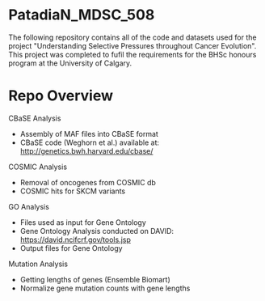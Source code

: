 # PatadiaN_MDSC_508
The following repository contains all of the code and datasets 
used for the project "Understanding Selective Pressures throughout Cancer Evolution". 
This project was completed to fufil the requirements for the BHSc honours program at the University of Calgary.  

# Repo Overview

CBaSE Analysis
- Assembly of MAF files into CBaSE format
- CBaSE code (Weghorn et al.) available at: http://genetics.bwh.harvard.edu/cbase/

COSMIC Analysis
- Removal of oncogenes from COSMIC db
- COSMIC hits for SKCM variants

GO Analysis
- Files used as input for Gene Ontology 
- Gene Ontology Analysis conducted on DAVID: https://david.ncifcrf.gov/tools.jsp
- Output files for Gene Ontology

Mutation Analysis
- Getting lengths of genes (Ensemble Biomart)
- Normalize gene mutation counts with gene lengths
